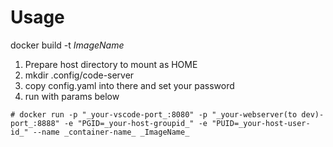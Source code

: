 # Usage
docker build -t _ImageName_

1. Prepare host directory to mount as HOME
2. mkdir .config/code-server
3. copy config.yaml into there and set your password
4. run with params below

```
# docker run -p "_your-vscode-port_:8080" -p "_your-webserver(to dev)-port_:8888" -e "PGID=_your-host-groupid_" -e "PUID=_your-host-user-id_" --name _container-name_ _ImageName_
```